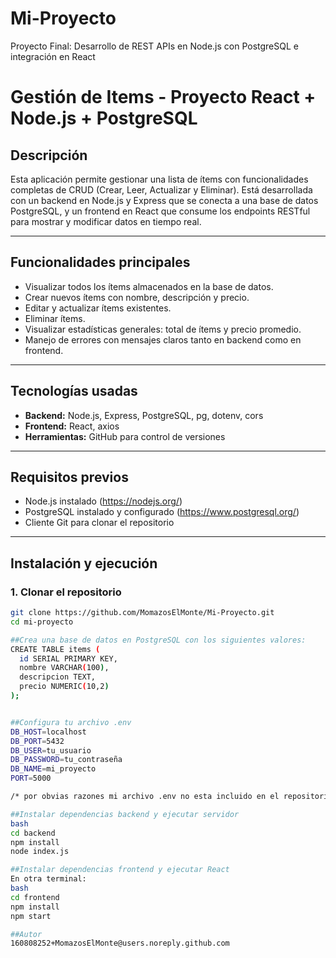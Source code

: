 # Mi-Proyecto
Proyecto Final: Desarrollo de REST APIs en Node.js con PostgreSQL e integración en React

# Gestión de Items - Proyecto React + Node.js + PostgreSQL

## Descripción

Esta aplicación permite gestionar una lista de ítems con funcionalidades completas de CRUD (Crear, Leer, Actualizar y Eliminar). Está desarrollada con un backend en Node.js y Express que se conecta a una base de datos PostgreSQL, y un frontend en React que consume los endpoints RESTful para mostrar y modificar datos en tiempo real.

---

## Funcionalidades principales

- Visualizar todos los ítems almacenados en la base de datos.
- Crear nuevos ítems con nombre, descripción y precio.
- Editar y actualizar ítems existentes.
- Eliminar ítems.
- Visualizar estadísticas generales: total de ítems y precio promedio.
- Manejo de errores con mensajes claros tanto en backend como en frontend.

---

## Tecnologías usadas

- **Backend:** Node.js, Express, PostgreSQL, pg, dotenv, cors
- **Frontend:** React, axios
- **Herramientas:** GitHub para control de versiones

---

## Requisitos previos

- Node.js instalado (https://nodejs.org/)
- PostgreSQL instalado y configurado (https://www.postgresql.org/)
- Cliente Git para clonar el repositorio

---

## Instalación y ejecución

### 1. Clonar el repositorio

```bash
git clone https://github.com/MomazosElMonte/Mi-Proyecto.git
cd mi-proyecto

##Crea una base de datos en PostgreSQL con los siguientes valores:
CREATE TABLE items (
  id SERIAL PRIMARY KEY,
  nombre VARCHAR(100),
  descripcion TEXT,
  precio NUMERIC(10,2)
);


##Configura tu archivo .env
DB_HOST=localhost
DB_PORT=5432
DB_USER=tu_usuario
DB_PASSWORD=tu_contraseña
DB_NAME=mi_proyecto
PORT=5000

/* por obvias razones mi archivo .env no esta incluido en el repositorio

##Instalar dependencias backend y ejecutar servidor
bash
cd backend
npm install
node index.js

##Instalar dependencias frontend y ejecutar React
En otra terminal:
bash
cd frontend
npm install
npm start

##Autor
160808252+MomazosElMonte@users.noreply.github.com

